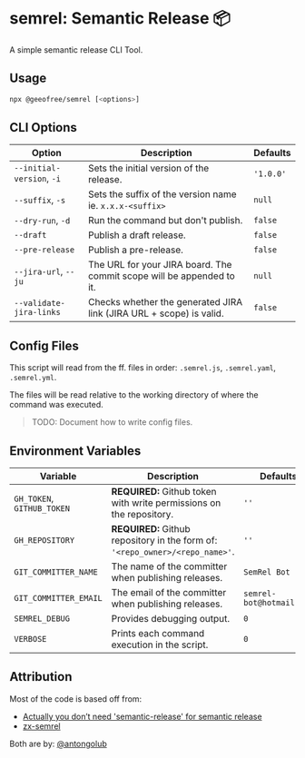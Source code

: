 # semrel: Semantic Release 📦

A simple semantic release CLI Tool.

## Usage

```sh
npx @geeofree/semrel [<options>]
```

## CLI Options

| Option                    | Description                                                           | Defaults  |
|---------------------------|-----------------------------------------------------------------------|-----------|
| `--initial-version`, `-i` | Sets the initial version of the release.                              | `'1.0.0'` |
| `--suffix`, `-s`          | Sets the suffix of the version name ie. `x.x.x-<suffix>`              | `null`    |
| `--dry-run`, `-d`         | Run the command but don't publish.                                    | `false`   |
| `--draft`                 | Publish a draft release.                                              | `false`   |
| `--pre-release`           | Publish a pre-release.                                                | `false`   |
| `--jira-url`, `--ju`      | The URL for your JIRA board. The commit scope will be appended to it. | `null`    |
| `--validate-jira-links`   | Checks whether the generated JIRA link (JIRA URL + scope) is valid.   | `false`   |

## Config Files

This script will read from the ff. files in order: `.semrel.js`, `.semrel.yaml`, `.semrel.yml`.

The files will be read relative to the working directory of where the command was executed.

> TODO: Document how to write config files.

## Environment Variables

| Variable                   | Description                                                                   | Defaults                 |
|----------------------------|-------------------------------------------------------------------------------|--------------------------|
| `GH_TOKEN`, `GITHUB_TOKEN` | **REQUIRED:** Github token with write permissions on the repository.          | `''`                     |
| `GH_REPOSITORY`            | **REQUIRED:** Github repository in the form of: `'<repo_owner>/<repo_name>'`. | `''`                     |
| `GIT_COMMITTER_NAME`       | The name of the committer when publishing releases.                           | `SemRel Bot`             |
| `GIT_COMMITTER_EMAIL`      | The email of the committer when publishing releases.                          | `semrel-bot@hotmail.com` |
| `SEMREL_DEBUG`             | Provides debugging output.                                                    | `0`                      |
| `VERBOSE`                  | Prints each command execution in the script.                                  | `0`                      |

## Attribution

Most of the code is based off from:

- [Actually you don’t need 'semantic-release' for semantic release](https://dev.to/antongolub/you-don-t-need-semantic-release-sometimes-3k6k)
- [zx-semrel](https://github.com/semrel-extra/zx-semrel)

Both are by: [@antongolub](https://github.com/antongolub)
